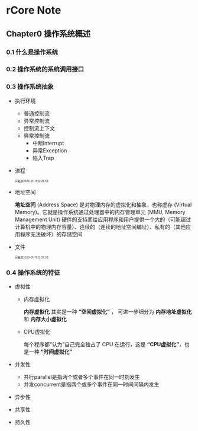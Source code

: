 # rCore Note

## Chapter0 操作系统概述

### 0.1 什么是操作系统

### 0.2 操作系统的系统调用接口

### 0.3 操作系统抽象

- 执行环境

  - 普通控制流
  - 异常控制流
  - 控制流上下文
  - 异常控制流
    - 中断Interrupt
    - 异常Exception
    - 陷入Trap

- 进程

  <img src="https://xmtxpic.oss-cn-hangzhou.aliyuncs.com/img/%E6%88%AA%E5%B1%8F2023-01-11%2022.26.59.png" alt="截屏2023-01-11 22.26.59" style="zoom:50%;" />

- 地址空间

  **地址空间** (Address Space) 是对物理内存的虚拟化和抽象，也称虚存 (Virtual Memory)。它就是操作系统通过处理器中的内存管理单元 (MMU, Memory Management Unit) 硬件的支持而给应用程序和用户提供一个大的（可能超过计算机中的物理内存容量）、连续的（连续的地址空间编址）、私有的（其他应用程序无法破坏）的存储空间

- 文件

  <img src="https://xmtxpic.oss-cn-hangzhou.aliyuncs.com/img/%E6%88%AA%E5%B1%8F2023-01-11%2022.25.30.png" alt="截屏2023-01-11 22.25.30" style="zoom:50%;" />

### 0.4 操作系统的特征

- 虚拟性

  - 内存虚拟化

    **内存虚拟化** 其实是一种 **“空间虚拟化”** ， 可进一步细分为 **内存地址虚拟化** 和 **内存大小虚拟化** 

  - CPU虚拟化

    每个程序都“认为”自己完全独占了 CPU 在运行，这是 **“CPU虚拟化”**，也是一种 **“时间虚拟化”**

- 并发性

  - 并行parallel是指两个或者多个事件在同一时刻发生
  - 并发concurrent是指两个或多个事件在同一时间间隔内发生

- 异步性

- 共享性

- 持久性


